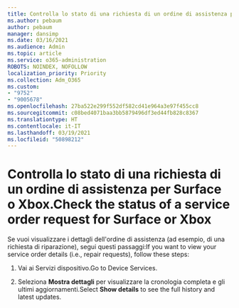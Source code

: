 ```yaml
---
title: Controlla lo stato di una richiesta di un ordine di assistenza per Surface o Xbox.
ms.author: pebaum
author: pebaum
manager: dansimp
ms.date: 03/16/2021
ms.audience: Admin
ms.topic: article
ms.service: o365-administration
ROBOTS: NOINDEX, NOFOLLOW
localization_priority: Priority
ms.collection: Adm_O365
ms.custom:
- "9752"
- "9005678"
ms.openlocfilehash: 27ba522e299f552df582cd41e964a3e97f455cc8
ms.sourcegitcommit: c08bed4071baa3bb5879496df3ed44fb828c8367
ms.translationtype: HT
ms.contentlocale: it-IT
ms.lasthandoff: 03/19/2021
ms.locfileid: "50898212"
---
```

# <a name="check-the-status-of-a-service-order-request-for-surface-or-xbox"></a><span data-ttu-id="36d72-102">Controlla lo stato di una richiesta di un ordine di assistenza per Surface o Xbox.</span><span class="sxs-lookup"><span data-stu-id="36d72-102">Check the status of a service order request for Surface or Xbox</span></span>

<span data-ttu-id="36d72-103">Se vuoi visualizzare i dettagli dell'ordine di assistenza (ad esempio, di una richiesta di riparazione), segui questi passaggi:</span><span class="sxs-lookup"><span data-stu-id="36d72-103">If you want to view your service order details (i.e., repair requests), follow these steps:</span></span>

1. <span data-ttu-id="36d72-104">Vai ai Servizi dispositivo.</span><span class="sxs-lookup"><span data-stu-id="36d72-104">Go to Device Services.</span></span>

1. <span data-ttu-id="36d72-105">Seleziona **Mostra dettagli** per visualizzare la cronologia completa e gli ultimi aggiornamenti.</span><span class="sxs-lookup"><span data-stu-id="36d72-105">Select **Show details** to see the full history and latest updates.</span></span>

